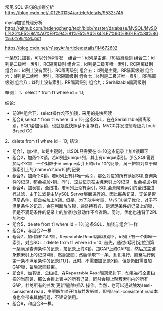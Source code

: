 常见 SQL 语句的加锁分析
https://blog.csdn.net/u012501054/article/details/95325745

mysql加锁处理分析
https://github.com/hedengcheng/tech/blob/master/database/MySQL/MySQL%20%E5%8A%A0%E9%94%81%E5%A4%84%E7%90%86%E5%88%86%E6%9E%90.pdf

https://blog.csdn.net/m1ssyAn/article/details/114672602

一条SQL加锁，可以分9种情况：
组合一：id列是主键，RC隔离级别
组合二：id列是二级唯一索引，RC隔离级别
组合三：id列是二级非唯一索引，RC隔离级别
组合四：id列上没有索引，RC隔离级别
组合五：id列是主键，RR隔离级别
组合六：id列是二级唯一索引，RR隔离级别
组合七：id列是二级非唯一索引，RR隔离级别
组合八：id列上没有索引，RR隔离级别
组合九：Serializable隔离级别

举例：
1、select * from t1 where id = 10;

结论:
- 前8种组合下，select操作均不加锁，采用的是快照读
- 组合9,select * from t1 where id = 10; 这条SQL，在在Serializable隔离级别，SQL1会加读锁，也就是说快照读不复存在，MVCC并发控制降级为Lock-Based CC

2、delete from t1 where id = 10;
结论:
- 组合1，加x锁。id是主键时，此SQL只需要在id=10这条记录上加X锁即可
- 组合2，加两个X锁。若id列是unique列，其上有unique索引。那么SQL需要加两个X锁，一个对应于id unique索引上的id = 10的记录，另一把锁对应于聚簇索引上的[name='d',id=10]的记录
- 组合3，加两个X锁。若id列上有非唯一索引，那么对应的所有满足SQL查询条件的记录，都会被加x锁。同时，这些记录在主键索引上的记录，也会被加x锁
- 组合4，加表锁，全扫描。若id列上没有索引，SQL会走聚簇索引的全扫描进行过滤，由于过滤是由MySQL Server层面进行的。因此每条记录，无论是否满足条件，都会被加上X锁。但是，为了效率考量，MySQL做了优化，对于不满足条件的记录，会在判断后放锁，最终持有的，是满足条件的记录上的锁，但是不满足条件的记录上的加锁/放锁动作不会省略。同时，优化也违背了2PL的约束
- 组合5，delete from t1 where id = 10; 这条SQL，加锁与组合1一样
- 组合6，与组合2一样
- 组合7，加x锁和GAP锁。Repeatable Read隔离级别下，id列上有一个非唯一索引，对应SQL：delete from t1 where id = 10; 首先，通过id索引定位到第一条满足查询条件的记录，加记录上的X锁，加GAP上的GAP锁，然后加主键聚簇索引上的记录X锁，然后返回；然后读取下一条，重复进行。直至进行到第一条不满足条件的记录[11,f]，此时，不需要加记录X锁，但是仍旧需要加GAP锁，最后返回结束。
- 组合8，加表锁，全扫描。在Repeatable Read隔离级别下，如果进行全表扫描的当前读，那么会锁上表中的所有记录，同时会锁上聚簇索引内的所有GAP，杜绝所有的并发 更新/删除/插入 操作。当然，也可以通过触发semi-consistent read，来缓解加锁开销与并发影响，但是semi-consistent read本身也会带来其他问题，不建议使用。
- 组合9，和组合8一样。

